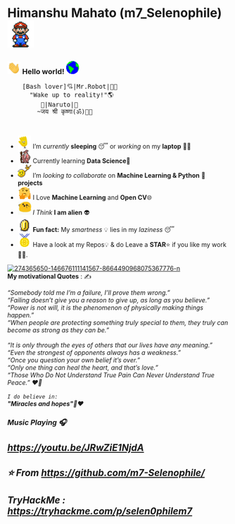 # Himanshu Mahato **(m7_Selenophile)** &nbsp;<img src="https://github.com/SatYu26/SatYu26/blob/master/Assets/Mario_Hello_Big.gif" width="60">

<!-- 
    &nbsp; [![HitCount](http://hits.dwyl.com/SatYu26/SatYu26.svg)](http://hits.dwyl.com/SatYu26/SatYu26) 
-->

### <img src="https://github.com/SatYu26/SatYu26/blob/master/Assets/Hi.gif" width="30"> Hello world!&nbsp;<img src="https://github.com/SatYu26/SatYu26/blob/master/Assets/Earth.gif" width="30">

<p>
<pre>
    [Bash lover]💘|Mr.Robot|🧑‍💻️
      "Wake up to reality!"🌎
         💫️|Naruto|💫️
        ~जय श्री कृष्णा(ॐ)🌻️🦚️
</pre> 
</p>
<br>

- <img alt="GIF" src="https://github.com/SatYu26/SatYu26/blob/master/Assets/wave.gif" width="30" /> I’m *currently* **sleeping** 😴 or *working* on my **laptop** 👨‍💻
- <img alt="GIF" src="https://github.com/SatYu26/SatYu26/blob/master/Assets/gandalf_parrot.gif" width="30" /> Currently learning **Data Science**💪
- <img alt="GIF" src="https://github.com/SatYu26/SatYu26/blob/master/Assets/headbang.gif" width="30" /> I’m *looking to collaborate* on **Machine Learning & Python** 🐍 **projects**
- <img alt="GIF" src="https://github.com/SatYu26/SatYu26/blob/master/Assets/hmm.gif" width="30" /> I Love **Machine Learning** and **Open CV**🌐
- <img alt="GIF" src="https://github.com/SatYu26/SatYu26/blob/master/Assets/happy.gif" width="30" /> *I Think* **I am alien** 👽
- <img alt="GIF" src="https://github.com/SatYu26/SatYu26/blob/master/Assets/coin.gif" width="30" /> **Fun fact:** My *smartness* 💡 lies in my *laziness* 😴
- <img alt="GIF" src="https://github.com/SatYu26/SatYu26/blob/master/Assets/Medal.gif" width="30" /> Have a look at my Repos💡 & do Leave a **STAR**⭐️ if you like my work👨‍💻.

<a href="https://www.facebook.com/profile.php?id=100079638482768"><img src="https://i.ibb.co/3h3KQtQ/IMG20220605192716.jpg" alt="274365650-146676111141567-8664490968075367776-n" width=500 border="0"></a><br>
**My motivational Quotes** : ✍️

<i>“Somebody told me I’m a failure, I’ll prove them wrong.”
<br>
“Failing doesn’t give you a reason to give up, as long as you believe.”
<br>
“Power is not will, it is the phenomenon of physically making things happen.”
<br>
“When people are protecting something truly special to them, they truly can become as strong as they can be.”
<br>
<br>
“It is only through the eyes of others that our lives have any meaning.”
<br>
  “Even the strongest of opponents always has a weakness.”
<br>
  “Once you question your own belief it’s over.”
<br>
  “Only one thing can heal the heart, and that’s love.”
<br>
  “Those Who Do Not Understand True Pain Can Never Understand True Peace.”<i>
❤🚀

 `I do believe in:`
 <br>
 <b>
    "Miracles and hopes"🥴❤️
</b>

### Music Playing 🎧

## https://youtu.be/JRwZiE1NjdA

## ⭐️ From https://github.com/m7-Selenophile/

## TryHackMe : https://tryhackme.com/p/selen0philem7
                  
